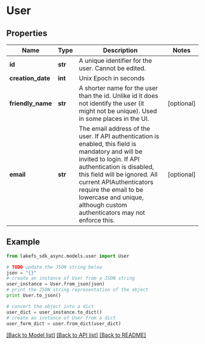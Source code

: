 # User


## Properties

Name | Type | Description | Notes
------------ | ------------- | ------------- | -------------
**id** | **str** | A unique identifier for the user. Cannot be edited. | 
**creation_date** | **int** | Unix Epoch in seconds | 
**friendly_name** | **str** | A shorter name for the user than the id. Unlike id it does not identify the user (it might not be unique). Used in some places in the UI.  | [optional] 
**email** | **str** | The email address of the user. If API authentication is enabled, this field is mandatory and will be invited to login. If API authentication is disabled, this field will be ignored. All current APIAuthenticators require the email to be  lowercase and unique, although custom authenticators may not enforce this.  | [optional] 

## Example

```python
from lakefs_sdk_async.models.user import User

# TODO update the JSON string below
json = "{}"
# create an instance of User from a JSON string
user_instance = User.from_json(json)
# print the JSON string representation of the object
print User.to_json()

# convert the object into a dict
user_dict = user_instance.to_dict()
# create an instance of User from a dict
user_form_dict = user.from_dict(user_dict)
```
[[Back to Model list]](../README.md#documentation-for-models) [[Back to API list]](../README.md#documentation-for-api-endpoints) [[Back to README]](../README.md)


